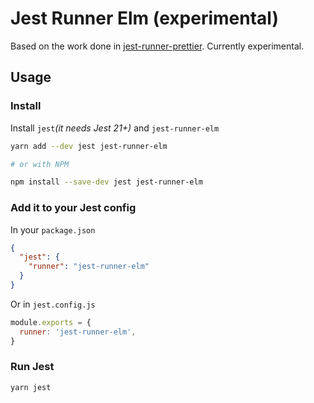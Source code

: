 # Jest Runner Elm (experimental)

Based on the work done in [jest-runner-prettier](https://github.com/keplersj/jest-runner-prettier).
Currently experimental.

## Usage

### Install

Install `jest`_(it needs Jest 21+)_ and `jest-runner-elm`

```bash
yarn add --dev jest jest-runner-elm

# or with NPM

npm install --save-dev jest jest-runner-elm

```

### Add it to your Jest config

In your `package.json`
```json
{
  "jest": {
    "runner": "jest-runner-elm"
  }
}
```

Or in `jest.config.js`
```js
module.exports = {
  runner: 'jest-runner-elm',
}
```

### Run Jest
```bash
yarn jest
```
